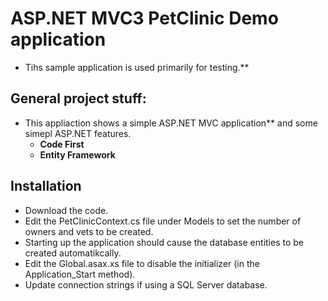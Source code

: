 
# ASP.NET MVC3 PetClinic Demo application

 * Tihs sample application is used primarily for testing.**


## General project stuff:

 * This appliaction shows a simple ASP.NET MVC application** and some simepl ASP.NET features.
   * **Code First**
   * **Entity Framework**

## Installation
 
  * Download the code.
  * Edit the PetClinicContext.cs file under Models to set the number of owners and vets to be created.
  * Starting up the application should cause the database entities to be created automatikcally.
  * Edit the Global.asax.xs file to disable the initializer (in the Application_Start method).
  * Update connection strings if using a SQL Server database.




